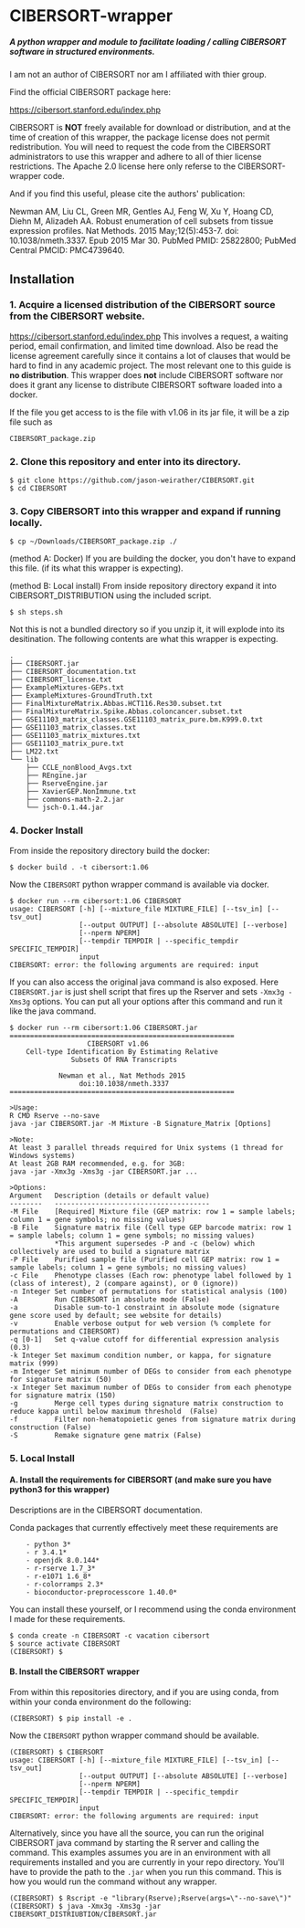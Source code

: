 # CIBERSORT-wrapper

##### A python wrapper and module to facilitate loading / calling CIBERSORT software in structured environments.

I am not an author of CIBERSORT nor am I affiliated with thier group.

Find the official CIBERSORT package here:

https://cibersort.stanford.edu/index.php

CIBERSORT is **NOT** freely available for download or distribution, and at the time of creation of this wrapper, the package license does not permit redistribution. You will need to request the code from the CIBERSORT administrators to use this wrapper and adhere to all of thier license restrictions. The Apache 2.0 license here only referse to the CIBERSORT-wrapper code.

And if you find this useful, please cite the authors' publication:

Newman AM, Liu CL, Green MR, Gentles AJ, Feng W, Xu Y, Hoang CD, Diehn M,
Alizadeh AA. Robust enumeration of cell subsets from tissue expression profiles. 
Nat Methods. 2015 May;12(5):453-7. doi: 10.1038/nmeth.3337. Epub 2015 Mar 30.
PubMed PMID: 25822800; PubMed Central PMCID: PMC4739640.

## Installation

### 1. Acquire a licensed distribution of the CIBERSORT source from the CIBERSORT website.

https://cibersort.stanford.edu/index.php This involves a request, a waiting period, email confirmation, and limited time download.  Also be read the license agreement carefully since it contains a lot of clauses that would be hard to find in any academic project.  The most relevant one to this guide is **no distribution**.  This wrapper does **not** include CIBERSORT software nor does it grant any license to distribute CIBERSORT software loaded into a docker.

If the file you get access to is the file with v1.06 in its jar file, it will be a zip file such as

`CIBERSORT_package.zip`


### 2. Clone this repository and enter into its directory.

```
$ git clone https://github.com/jason-weirather/CIBERSORT.git
$ cd CIBERSORT
```

### 3. Copy CIBERSORT into this wrapper and expand if running locally.

```
$ cp ~/Downloads/CIBERSORT_package.zip ./
````

(method A: Docker) If you are building the docker, you don't have to expand this file.  (if its what this wrapper is expecting).

(method B: Local install) From inside repository directory expand it into CIBERSORT_DISTRIBUTION using the included script.

```
$ sh steps.sh
```

Not this is not a bundled directory so if you unzip it, it will explode into its desitination. The following contents are what this wrapper is expecting.

```
.
├── CIBERSORT.jar
├── CIBERSORT_documentation.txt
├── CIBERSORT_license.txt
├── ExampleMixtures-GEPs.txt
├── ExampleMixtures-GroundTruth.txt
├── FinalMixtureMatrix.Abbas.HCT116.Res30.subset.txt
├── FinalMixtureMatrix.Spike.Abbas.coloncancer.subset.txt
├── GSE11103_matrix_classes.GSE11103_matrix_pure.bm.K999.0.txt
├── GSE11103_matrix_classes.txt
├── GSE11103_matrix_mixtures.txt
├── GSE11103_matrix_pure.txt
├── LM22.txt
└── lib
    ├── CCLE_nonBlood_Avgs.txt
    ├── REngine.jar
    ├── RserveEngine.jar
    ├── XavierGEP.NonImmune.txt
    ├── commons-math-2.2.jar
    └── jsch-0.1.44.jar
```

### 4. Docker Install

From inside the repository directory build the docker:

```
$ docker build . -t cibersort:1.06
```

Now the `CIBERSORT` python wrapper command is available via docker.
```
$ docker run --rm cibersort:1.06 CIBERSORT
usage: CIBERSORT [-h] [--mixture_file MIXTURE_FILE] [--tsv_in] [--tsv_out]
                 [--output OUTPUT] [--absolute ABSOLUTE] [--verbose]
                 [--nperm NPERM]
                 [--tempdir TEMPDIR | --specific_tempdir SPECIFIC_TEMPDIR]
                 input
CIBERSORT: error: the following arguments are required: input
```

If you can also access the original java command is also exposed. Here `CIBERSORT.jar` is just shell script that fires up the Rserver and sets `-Xmx3g -Xms3g` options.  You can put all your options after this command and run it like the java command.
```
$ docker run --rm cibersort:1.06 CIBERSORT.jar
=======================================================
                   CIBERSORT v1.06
    Cell-type Identification By Estimating Relative
               Subsets Of RNA Transcripts

            Newman et al., Nat Methods 2015
                 doi:10.1038/nmeth.3337
=======================================================

>Usage:
R CMD Rserve --no-save
java -jar CIBERSORT.jar -M Mixture -B Signature_Matrix [Options]

>Note:
At least 3 parallel threads required for Unix systems (1 thread for Windows systems)
At least 2GB RAM recommended, e.g. for 3GB:
java -jar -Xmx3g -Xms3g -jar CIBERSORT.jar ...

>Options:
Argument   Description (details or default value)
--------   --------------------------------------
-M File    [Required] Mixture file (GEP matrix: row 1 = sample labels; column 1 = gene symbols; no missing values)
-B File    Signature matrix file (Cell type GEP barcode matrix: row 1 = sample labels; column 1 = gene symbols; no missing values)
           *This argument supersedes -P and -c (below) which collectively are used to build a signature matrix
-P File    Purified sample file (Purified cell GEP matrix: row 1 = sample labels; column 1 = gene symbols; no missing values)
-c File    Phenotype classes (Each row: phenotype label followed by 1 (class of interest), 2 (compare against), or 0 (ignore))
-n Integer Set number of permutations for statistical analysis (100)
-A         Run CIBERSORT in absolute mode (False)
-a         Disable sum-to-1 constraint in absolute mode (signature gene score used by default; see website for details)
-v         Enable verbose output for web version (% complete for permutations and CIBERSORT)
-q [0-1]   Set q-value cutoff for differential expression analysis (0.3)
-k Integer Set maximum condition number, or kappa, for signature matrix (999)
-m Integer Set minimum number of DEGs to consider from each phenotype for signature matrix (50)
-x Integer Set maximum number of DEGs to consider from each phenotype for signature matrix (150)
-g         Merge cell types during signature matrix construction to reduce kappa until below maximum threshold  (False)
-f         Filter non-hematopoietic genes from signature matrix during construction (False)
-S         Remake signature gene matrix (False)
```

### 5. Local Install

#### A. Install the requirements for CIBERSORT (and make sure you have python3 for this wrapper)

Descriptions are in the CIBERSORT documentation.

Conda packages that currently effectively meet these requirements are

```
    - python 3*
    - r 3.4.1*
    - openjdk 8.0.144*
    - r-rserve 1.7_3*
    - r-e1071 1.6_8*
    - r-colorramps 2.3*
    - bioconductor-preprocesscore 1.40.0*
```

You can install these yourself, or I recommend using the conda environment I made for these requirements.

```
$ conda create -n CIBERSORT -c vacation cibersort
$ source activate CIBERSORT
(CIBERSORT) $
```

#### B. Install the CIBERSORT wrapper

From within this repositories directory, and if you are using conda, from within your conda environment do the following:

```
(CIBERSORT) $ pip install -e .
```

Now the `CIBERSORT` python wrapper command should be available.

```
(CIBERSORT) $ CIBERSORT
usage: CIBERSORT [-h] [--mixture_file MIXTURE_FILE] [--tsv_in] [--tsv_out]
                 [--output OUTPUT] [--absolute ABSOLUTE] [--verbose]
                 [--nperm NPERM]
                 [--tempdir TEMPDIR | --specific_tempdir SPECIFIC_TEMPDIR]
                 input
CIBERSORT: error: the following arguments are required: input
```

Alternatively, since you have all the source, you can run the original CIBERSORT java command by starting the R server and calling the command. This examples assumes you are in an environment with all requirements installed and you are currently in your repo directory. You'll have to provide the path to the `.jar` when you run this command.  This is how you would run the command without any wrapper.

```
(CIBERSORT) $ Rscript -e "library(Rserve);Rserve(args=\"--no-save\")"
(CIBERSORT) $ java -Xmx3g -Xms3g -jar CIBERSORT_DISTRIUBTION/CIBERSORT.jar
```




